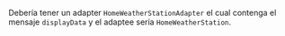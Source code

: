 Debería tener un adapter ```HomeWeatherStationAdapter``` el cual contenga el mensaje ```displayData``` y el adaptee sería ```HomeWeatherStation```.

